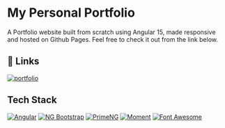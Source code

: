 
# My Personal Portfolio

A Portfolio website built from scratch using Angular 15, made responsive and hosted on Github Pages. Feel free to check it out from the link below.


## 🔗 Links
[![portfolio](https://img.shields.io/badge/my_portfolio-123?style=for-the-badge&logo=ko-fi&logoColor=white)](https://pragathpth.me/)


## Tech Stack

[![Angular](https://img.shields.io/badge/Angular-14.2.10-red)](https://angular.io/)
[![NG Bootstrap](https://img.shields.io/badge/ng--bootstrap-13.1.1-blue)](https://ng-bootstrap.github.io/#/home)
[![PrimeNG](https://img.shields.io/badge/PrimeNG-14.2.2-critical)](https://www.primefaces.org/primeng/)
[![Moment](https://img.shields.io/badge/moment-2.29.4-success)](https://momentjs.com/)
[![Font Awesome](https://img.shields.io/badge/angular--fontawesome-0.11.1-orange)](https://momentjs.com/)
